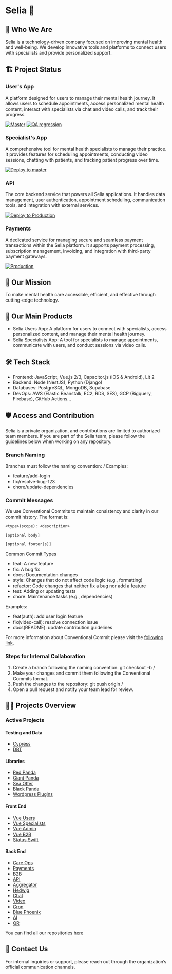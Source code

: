 # Selia 🦦

## 🌟 Who We Are

Selia is a technology-driven company focused on improving mental health and well-being. We develop innovative tools and platforms to connect users with specialists and provide personalized support.

## 🏗️ Project Status
### User's App
A platform designed for users to manage their mental health journey. It allows users to schedule appointments, access personalized mental health content, interact with specialists via chat and video calls, and track their progress.

[![Master](https://github.com/SeliaCO/vue-users/actions/workflows/firebase-hosting-merge-master.yml/badge.svg?branch=master)](https://github.com/SeliaCO/vue-users/actions/workflows/firebase-hosting-merge-master.yml) [![QA regression](https://github.com/SeliaCO/cypress/actions/workflows/users-testing.yml/badge.svg)](https://github.com/SeliaCO/cypress/actions/workflows/users-testing.yml)

### Specialist's App
A comprehensive tool for mental health specialists to manage their practice. It provides features for scheduling appointments, conducting video sessions, chatting with patients, and tracking patient progress over time.

[![Deploy to master](https://github.com/SeliaCO/vue-specialists/actions/workflows/firebase-hosting-merge-master.yml/badge.svg?branch=master)](https://github.com/SeliaCO/vue-specialists/actions/workflows/firebase-hosting-merge-master.yml)

### API
The core backend service that powers all Selia applications. It handles data management, user authentication, appointment scheduling, communication tools, and integration with external services.

[![Deploy to Production](https://github.com/SeliaCO/api/actions/workflows/production.yml/badge.svg?branch=master)](https://github.com/SeliaCO/api/actions/workflows/production.yml)

### Payments
A dedicated service for managing secure and seamless payment transactions within the Selia platform. It supports payment processing, subscription management, invoicing, and integration with third-party payment gateways.

[![Production](https://github.com/SeliaCO/payments-ms/actions/workflows/production.yml/badge.svg?branch=master)](https://github.com/SeliaCO/payments-ms/actions/workflows/production.yml)

## 🚀 Our Mission

To make mental health care accessible, efficient, and effective through cutting-edge technology.

## 💼 Our Main Products
- Selia Users App: A platform for users to connect with specialists, access personalized content, and manage their mental health journey.
- Selia Specialists App: A tool for specialists to manage appointments, communicate with users, and conduct sessions via video calls.

## 🛠️ Tech Stack
- Frontend: JavaScript, Vue.js 2/3, Capacitor.js (iOS & Android), Lit 2
- Backend: Node (NestJS), Python (Django)
- Databases: PostgreSQL, MongoDB, Supabase
- DevOps: AWS (Elastic Beanstalk, EC2, RDS, SES), GCP (Bigquery, Firebase), GitHub Actions...

## 🛡️ Access and Contribution

Selia is a private organization, and contributions are limited to authorized team members. If you are part of the Selia team, please follow the guidelines below when working on any repository.

### Branch Naming

Branches must follow the naming convention:
<type>/<short-description>
Examples:
- feature/add-login
- fix/resolve-bug-123
- chore/update-dependencies

### Commit Messages

We use Conventional Commits to maintain consistency and clarity in our commit history.
The format is:
```
<type>(scope): <description>

[optional body]

[optional footer(s)]
```

Common Commit Types
- feat: A new feature
- fix: A bug fix
- docs: Documentation changes
- style: Changes that do not affect code logic (e.g., formatting)
- refactor: Code changes that neither fix a bug nor add a feature
- test: Adding or updating tests
- chore: Maintenance tasks (e.g., dependencies)

Examples:
- feat(auth): add user login feature
- fix(video-call): resolve connection issue
- docs(README): update contribution guidelines

For more information about Conventional Commit please visit the [following link](https://www.conventionalcommits.org/en/v1.0.0/).

### Steps for Internal Collaboration
1. Create a branch following the naming convention:
git checkout -b <type>/<short-description>
2. Make your changes and commit them following the Conventional Commits format.
3. Push the changes to the repository:
git push origin <type>/<short-description>
4. Open a pull request and notify your team lead for review.

## 🧑‍💻 Projects Overview

### Active Projects

#### Testing and Data
- [Cypress](https://github.com/SeliaCO/cypress)
- [DBT](https://github.com/SeliaCO/dbt-selia)

#### Libraries
- [Red Panda](https://github.com/SeliaCO/golden-octopus)
- [Giant Panda](https://github.com/SeliaCO/giant-panda)
- [Sea Otter](https://github.com/SeliaCO/sea-otter)
- [Black Panda](https://github.com/SeliaCO/black-panda)
- [Wordpress Plugins](https://github.com/SeliaCO/wordpress-landing)

#### Front End
- [Vue Users](https://github.com/SeliaCO/vue-users)
- [Vue Specialists](https://github.com/SeliaCO/vue-specialists)
- [Vue Admin](https://github.com/SeliaCO/vue-admin)
- [Vue B2B](https://github.com/SeliaCO/vue-b2b)
- [Status Swift](https://github.com/SeliaCO/selia-status-swift)

#### Back End
- [Care Ops](https://github.com/SeliaCO/care-ops-ms)
- [Payments](https://github.com/SeliaCO/payments-ms)
- [B2B](https://github.com/SeliaCO/promos-ms)
- [API](https://github.com/SeliaCO/api)
- [Aggregator](https://github.com/SeliaCO/golden-octopus)
- [Hedwig](https://github.com/SeliaCO/hedwig-ms)
- [Chat](https://github.com/SeliaCO/chat-ms)
- [Video](https://github.com/SeliaCO/video)
- [Cron](https://github.com/SeliaCO/cron-ms)
- [Blue Phoenix](https://github.com/SeliaCO/blue-phoenix)
- [AI](https://github.com/SeliaCO/ai)
- [QR](https://github.com/SeliaCO/qr)

You can find all our repositories [here](https://github.com/orgs/SeliaCO/repositories?type=all)

## 📢 Contact Us

For internal inquiries or support, please reach out through the organization’s official communication channels.
